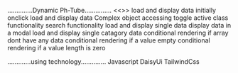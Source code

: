 ..............Dynamic Ph-Tube...............
<<<work>>>
load and display data initially
onclick load and display data
Complex object accessing
toggle active class functionality
search functionality
load and display single data
display data in a modal
load and display single catagory data
conditional rendering if array dont have any data
conditional rendering  if a value empty
conditional rendering if a value length is zero

.............using technology..............
Javascript
DaisyUi
TailwindCss

